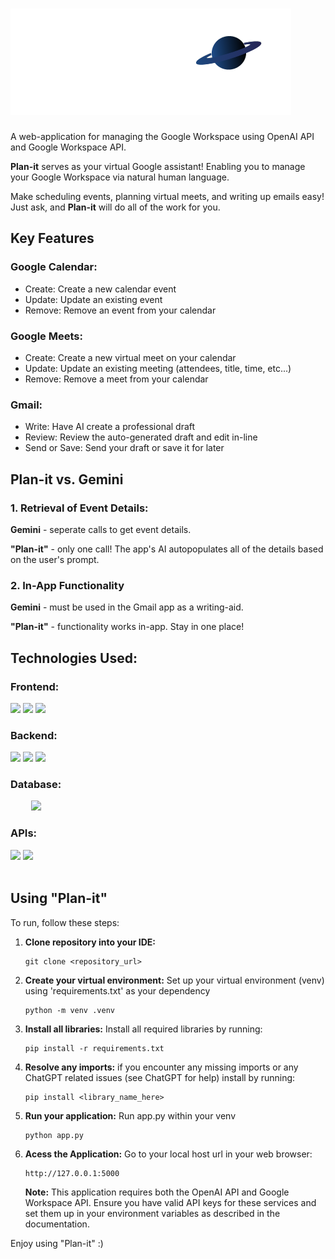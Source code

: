 # <img src = "static/img/AssetNew.png"/>
A web-application for managing the Google Workspace using OpenAI API and Google Workspace API.

**Plan-it** serves as your virtual Google assistant! Enabling you to manage your Google Workspace via natural human language.

Make scheduling events, planning virtual meets, and writing up emails easy! Just ask, and **Plan-it** will do all of the work for you.


## Key Features

### Google Calendar:
- Create: Create a new calendar event
- Update: Update an existing event
- Remove: Remove an event from your calendar

###  Google Meets:
- Create: Create a new virtual meet on your calendar
- Update: Update an existing meeting (attendees, title, time, etc...)
- Remove: Remove a meet from your calendar

### Gmail:
- Write: Have AI create a professional draft
- Review: Review the auto-generated draft and edit in-line
- Send or Save: Send your draft or save it for later


## Plan-it vs. Gemini
### 1. Retrieval of Event Details:
**Gemini** \- seperate calls to get event details.

**"Plan-it"** \- only one call! The app's AI autopopulates all of the details based on the user's prompt.

### 2. In-App Functionality
**Gemini** \- must be used in the Gmail app as a writing-aid.

**"Plan-it"** \- functionality works in-app. Stay in one place!
<br>

## Technologies Used:
  
<div>
  <h3><strong>Frontend:</strong></h3>
  <img src="https://img.shields.io/badge/HTML5-E34F26?style=for-the-badge&logo=html5&logoColor=white"/>
  <img src="https://img.shields.io/badge/CSS3-1572B6?style=for-the-badge&logo=css3&logoColor=white"/>
  <img src="https://img.shields.io/badge/JavaScript-323330?style=for-the-badge&logo=javascript&logoColor=F7DF1E"/>
</div>
  
<div>
  <h3><strong>Backend:</strong></h3>
  <img src="https://img.shields.io/badge/Python-FFD43B?style=for-the-badge&logo=python&logoColor=blue"/>
  <img src="https://img.shields.io/badge/Flask-000000?style=for-the-badge&logo=flask&logoColor=white"/>
  <img src= "https://img.shields.io/badge/Socket.io-010101?&style=for-the-badge&logo=Socket.io&logoColor=white"/> 
</div>

<div style="display: inline-block; text-align: center;">
  <h3><strong>Database:</strong></h3>
  <img src = "https://img.shields.io/badge/Sqlite-003B57?style=for-the-badge&logo=sqlite&logoColor=white"/>
</div>
<div>
  <h3><strong>APIs:</strong></h3>
  <img src = "https://img.shields.io/badge/Google_Cloud-4285F4?style=for-the-badge&logo=google-cloud&logoColor=white"/>
  <img src = "https://img.shields.io/badge/ChatGPT-74aa9c?style=for-the-badge&logo=openai&logoColor=white"/>
</div>
<br>


## Using "Plan-it"

To run, follow these steps:
1. **Clone repository into your IDE:**
   ```
   git clone <repository_url>
   ```
2. **Create your virtual environment:** Set up your virtual environment (venv) using 'requirements.txt' as your dependency
   ```
   python -m venv .venv
   ```
3. **Install all libraries:** Install all required libraries by running:
   ```
   pip install -r requirements.txt
   ```
5. **Resolve any imports:** if you encounter any missing imports or any ChatGPT related issues (see ChatGPT for help) install by running:
   ```
   pip install <library_name_here>
   ```
7. **Run your application:** Run app.py within your venv
   ```
   python app.py
   ```
8. **Acess the Application:** Go to your local host url in your web browser:
   ```
   http://127.0.0.1:5000
   ```
   **Note:** This application requires both the OpenAI API and Google Workspace API. Ensure you have valid API keys for these services and set them up in your environment variables as described in the documentation.
    
Enjoy using "Plan-it" :)
